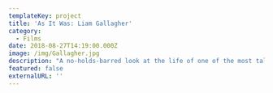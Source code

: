 ```yaml
---
templateKey: project
title: 'As It Was: Liam Gallagher'
category:
  - Films
date: 2018-08-27T14:19:00.000Z
image: /img/Gallagher.jpg
description: "A no-holds-barred look at the life of one of the most talked-about and charismatic artists of his generation.\t\t\t\t\t\t"
featured: false
externalURL: ''
---
```



